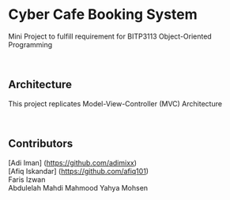# Cyber Cafe Booking System

Mini Project to fulfill requirement for BITP3113 Object-Oriented Programming

<br>

## Architecture

This project replicates Model-View-Controller (MVC) Architecture

<br>

## Contributors

[Adi Iman] (https://github.com/adimixx) <br>
[Afiq Iskandar] (https://github.com/afiq101) <br>
Faris Izwan <br>
Abdulelah Mahdi Mahmood Yahya Mohsen <br>




